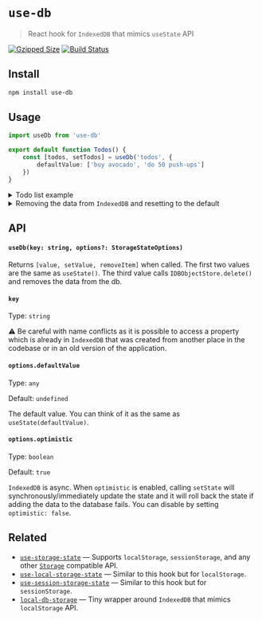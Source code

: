 # `use-db`

> React hook for `IndexedDB` that mimics `useState` API

[![Gzipped Size](https://img.shields.io/bundlephobia/minzip/use-db)](https://bundlephobia.com/result?p=use-db)
[![Build Status](https://img.shields.io/github/actions/workflow/status/astoilkov/use-db/main.yml?branch=main)](https://github.com/astoilkov/use-db/actions/workflows/main.yml)

## Install

```bash
npm install use-db
```

## Usage

```ts
import useDb from 'use-db'

export default function Todos() {
    const [todos, setTodos] = useDb('todos', {
        defaultValue: ['buy avocado', 'do 50 push-ups']
    })
}
```

<details>
<summary>Todo list example</summary>
<p></p>

```tsx
import React, { useState } from 'react'
import useDb from 'use-db'

export default function Todos() {
    const [todos, setTodos] = useDb('todos', {
        defaultValue: ['buy avocado']
    })
    const [query, setQuery] = useState('')

    function onClick() {
        setQuery('')
        setTodos([...todos, query])
    }

    return (
        <>
            <input value={query} onChange={e => setQuery(e.target.value)} />
            <button onClick={onClick}>Create</button>
            {todos.map(todo => (
                <div>{todo}</div>
            ))}
        </>
    )
}

```

</details>

<details>
<summary id="remove-item">Removing the data from <code>IndexedDB</code> and resetting to the default</summary>
<p></p>

The `removeItem()` method will reset the value to its default and will remove the data from the `IndexedDB`. It returns to the same state as when the hook was initially created.

```tsx
import useDb from 'use-db'

export default function Todos() {
    const [todos, setTodos, removeItem] = useDb('todos', {
        defaultValue: ['buy avocado']
    })

    function onClick() {
        removeItem()
    }
}
```

</details>

## API

#### `useDb(key: string, options?: StorageStateOptions)`

Returns `[value, setValue, removeItem]` when called. The first two values are the same as `useState()`. The third value calls `IDBObjectStore.delete()` and removes the data from the db.

#### `key`

Type: `string`

⚠️ Be careful with name conflicts as it is possible to access a property which is already in `IndexedDB` that was created from another place in the codebase or in an old version of the application.

#### `options.defaultValue`

Type: `any`

Default: `undefined`

The default value. You can think of it as the same as `useState(defaultValue)`.

#### `options.optimistic`

Type: `boolean`

Default: `true`

`IndexedDB` is async. When `optimistic` is enabled, calling `setState` will synchronously/immediately update the state and it will roll back the state if adding the data to the database fails. You can disable by setting `optimistic: false`.

## Related

- [`use-storage-state`](https://github.com/astoilkov/use-storage-state) — Supports `localStorage`, `sessionStorage`, and any other [`Storage`](https://developer.mozilla.org/en-US/docs/Web/API/Storage) compatible API.
- [`use-local-storage-state`](https://github.com/astoilkov/use-local-storage-state) — Similar to this hook but for `localStorage`.
- [`use-session-storage-state`](https://github.com/astoilkov/use-session-storage-state) — Similar to this hook but for `sessionStorage`.
- [`local-db-storage`](https://github.com/astoilkov/local-db-storage) — Tiny wrapper around `IndexedDB` that mimics `localStorage` API.
